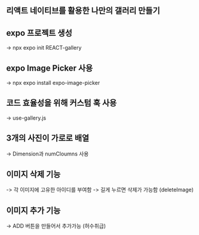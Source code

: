 ## 리액트 네이티브를 활용한 나만의 갤러리 만들기 

## expo 프로젝트 생성 
 -> npx expo init REACT-gallery

## expo Image Picker 사용 
 -> npx expo install expo-image-picker


## 코드 효율성을 위해 커스텀 훅 사용 
-> use-gallery.js 

## 3개의 사진이 가로로 배열 
-> Dimension과 numCloumns 사용 


## 이미지 삭제 기능 
-> 각 이미지에 고유한 아이디를 부여함 
-> 길게 누르면 삭제가 가능함 (deleteImage)

## 이미지 추가 기능 
-> ADD 버튼을 만들어서 추가가능 (허수취급)

 